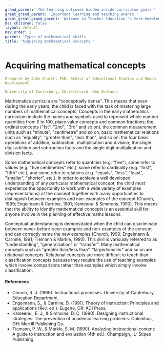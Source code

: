 ```yaml
---
grand_parent: 'The learning outcomes hidden inside curriculum goals '
great_grand_parent: 'Important learning and teaching events '
great_great_grand_parent: 'Welcome to Teacher Education''s Core Knowledge and Skills.'
has_children: false
layout: default
nav_order: 2
parent: 'Types of mathematical skills '
title: 'Acquiring mathematical concepts '
---
```

# Acquiring mathematical concepts


```yaml
Prepared by John Church, PhD, School of Educational Studies and Human
Development

University of Canterbury, Christchurch, New Zealand.
```


Mathematics curricula are "conceptually dense". This means that even
during the early years, the child is faced with the task of mastering
large numbers of mathematical concepts. Concepts in the early
mathematics curriculum include the names and symbols used to represent
whole number quantities from 0 to 100, place value concepts and common
fractions; the ordinal concepts ("1st", "2nd", "3rd" and so on); the
common measurement units such as "minute", "centimetre" and so on; basic
mathematical relations such as "equality", "greater than", "less than",
and so on; the four basic operations of addition, subtraction,
multiplication and division; the single digit addition and subtraction
facts and the single digit multiplication and division facts.

Some mathematical concepts refer to quantities (e.g. "five"), some refer
to values (e.g. "five centimetres" etc.), some refer to cardinality
(e.g. "first", "fifth" etc.), and some refer to relations (e.g.
"equals", "less", "least", "smaller", "shorter", etc.). In order to
achieve a well developed understanding of any particular mathematical
concept, the child must experience the opportunity to work with a wide
variety of examples (representations) of the concept together with many
opportunities to distinguish between examples and non-examples of the
concept (Church, 1999; Engelmann & Carnine, 1991; Kameenui & Simmons,
1990). This means that the ability to identify mathematical concepts is
an essential skill for anyone involve in the planning of effective maths
lessons.

Conceptual understanding is demonstrated when the child can discriminate
between never-before-seen examples and non-examples of the concept and
can correctly name the new examples (Church, 1999; Engelmann & Carnine,
1991; Tiemann & Markle, 1990). This skill is variously referred to as
"understanding", "generalisation" or "transfer". Many mathematical
concepts such as "greater than/less than", "larger/smaller" and so on
are relational concepts. Relational concepts are more difficult to teach
than classification concepts because they require the use of teaching
examples which involve comparisons rather than examples which simply
involve classification.


#### References

-   Church, R. J. (1999). Instructional processes. University of
    Canterbury, Education Department.
-   Engelmann, S., & Carnine, D. (1991). Theory of instruction:
    Principles and applications (Rev. ed.). Eugene, OR: ADI Press.
-   Kameenui, E. J., & Simmons, D. C. (1990). Designing instructional
    strategies: The prevention of academic learning problems. Columbus,
    OH: Merrill Publishing Co.
-   Tiemann, P. W., & Markle, S. M. (1990). Analyzing instructional
    content: A guide to instruction and evaluation (4th ed.). Champaign,
    IL: Stipes Publishing.

